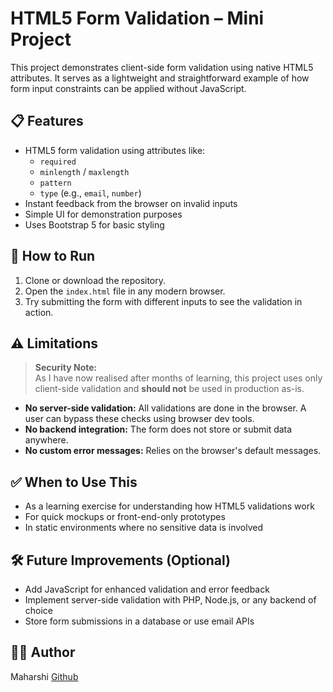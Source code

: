 # HTML5 Form Validation – Mini Project

This project demonstrates client-side form validation using native HTML5 attributes. It serves as a lightweight and straightforward example of how form input constraints can be applied without JavaScript.

## 📋 Features

- HTML5 form validation using attributes like:
  - `required`
  - `minlength` / `maxlength`
  - `pattern`
  - `type` (e.g., `email`, `number`)
- Instant feedback from the browser on invalid inputs
- Simple UI for demonstration purposes
- Uses Bootstrap 5 for basic styling

## 🚀 How to Run

1. Clone or download the repository.
2. Open the `index.html` file in any modern browser.
3. Try submitting the form with different inputs to see the validation in action.

## ⚠️ Limitations

> **Security Note:**  
As I have now realised after months of learning, this project uses only client-side validation and **should not** be used in production as-is.

- **No server-side validation:** All validations are done in the browser. A user can bypass these checks using browser dev tools.
- **No backend integration:** The form does not store or submit data anywhere.
- **No custom error messages:** Relies on the browser's default messages.

## ✅ When to Use This

- As a learning exercise for understanding how HTML5 validations work
- For quick mockups or front-end-only prototypes
- In static environments where no sensitive data is involved

## 🛠️ Future Improvements (Optional)

- Add JavaScript for enhanced validation and error feedback
- Implement server-side validation with PHP, Node.js, or any backend of choice
- Store form submissions in a database or use email APIs

## 🧑‍💻 Author

Maharshi
[Github](https://github.com/maharshiwastaken)
